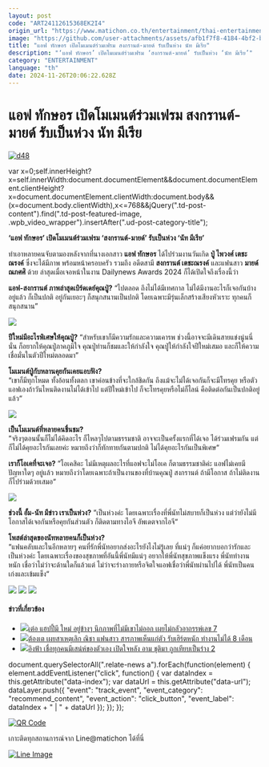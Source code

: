 ```yaml
---
layout: post
code: "ART24112615368EK2I4"
origin_url: "https://www.matichon.co.th/entertainment/thai-entertainment/news_4921905"
image: "https://github.com/user-attachments/assets/afb1f7f8-4184-4bf2-ba4a-73873513d2fd"
title: "แอฟ ทักษอร เปิดโมเมนต์ร่วมเฟรม สงกรานต์-มายด์ รับเป็นห่วง นัท มีเรีย"
description: "‘แอฟ ทักษอร’ เปิดโมเมนต์ร่วมเฟรม ‘สงกรานต์-มายด์’ รับเป็นห่วง ‘นัท มีเรีย’"
category: "ENTERTAINMENT"
language: "th"
date: 2024-11-26T20:06:22.628Z
---
```


# แอฟ ทักษอร เปิดโมเมนต์ร่วมเฟรม สงกรานต์-มายด์ รับเป็นห่วง นัท มีเรีย

[![](https://www.matichon.co.th/wp-content/uploads/2024/11/d48.jpg "d48")](https://www.matichon.co.th/wp-content/uploads/2024/11/d48.jpg)

var x=0;self.innerHeight?x=self.innerWidth:document.documentElement&&document.documentElement.clientHeight?x=document.documentElement.clientWidth:document.body&&(x=document.body.clientWidth),x<=768&&jQuery(".td-post-content").find(".td-post-featured-image, .wpb\_video\_wrapper").insertAfter(".ud-post-category-title");

**‘แอฟ ทักษอร’ เปิดโมเมนต์ร่วมเฟรม ‘สงกรานต์-มายด์’ รับเป็นห่วง ‘นัท มีเรีย’**

ทำเอาหลายคนจับตามองหลังจากที่นางเอกสาว **แอฟ ทักษอร** ได้ไปร่วมงานวันเกิด **ปู่ ไพวงศ์ เตชะณรงค์** ซึ่งจะได้มีภาพ พร้อมหน้าครอบครัว รวมถึง อดีตสามี **สงกรานต์ เตชะณรงค์** และแฟนสาว **มายด์ ณภศศิ** ด้วย ล่าสุดเมื่อเจอหน้าในงาน Dailynews Awards 2024 ก็ได้เปิดใจถึงเรื่องนี้ว่า

**แอฟ-สงกรานต์ ภาพล่าสุดเบิร์ดเดย์คุณปู่?** “ไปตลอด ถึงไม่ได้มีเทศกาล ไม่ได้มีงานอะไรก็เจอกันบ้างอยู่แล้ว ก็เป็นปกติ อยู่กันเยอะๆ ก็สนุกสนานเป็นปกติ โดยเฉพาะมีรุ่นเล็กสร้างเสียงหัวเราะ ทุกคนก็สนุกสนาน”

![](https://www.matichon.co.th/wp-content/uploads/2024/11/S__131407916_0.jpg)

**ปีใหม่มีอะไรพิเศษให้คุณปู่?** “สำหรับเขาก็มีความรักและความเคารพ ช่วงนี้อาจจะมีเดินสายแข่งนู่นนี่นั่น ก็อยากให้คุณปู่ภาคภูมิใจ คุณปู่ท่านก็ชมและให้กำลังใจ คุณปู่ให้กำลังใจปีใหม่เสมอ และก็ให้ความเชื่อมั่นในตัวปีใหม่ตลอดมา”

**โมเมนต์ปู่กับหลานคุยกันเคยแอบฟัง?**  
“เขาก็มีทุกโหมด ทั้งอ้อนทั้งตลก เขาค่อนข้างที่จะใกล้ชิดกัน ถึงแม้จะไม่ได้เจอกันก็จะมีโทรคุย หรือตัวแอฟเองถ้าวันไหนติดงานไม่ได้เข้าไป แต่ปีใหม่เข้าไป ก็จะโทรคุยหรือไม่ก็ไลน์ คือติดต่อกันเป็นปกติอยู่แล้ว“

![](https://www.matichon.co.th/wp-content/uploads/2024/11/S__131407918_0.jpg)

**เป็นโมเมนต์ที่หลายคนชื่นชม?**  
”จริงๆตอนนั้นก็ไม่ได้คิดอะไร ก็ไหลๆไปตามธรรมชาติ อาจจะเป็นครั้งแรกที่ได้เจอ ได้ร่วมเฟรมกัน แต่ก็ไม่ได้คุยอะไรกันเลยค่ะ หมายถึงว่าก็ทักทายกันตามปกติ ไม่ได้คุยอะไรกันเป็นพิเศษ“

**เราก็โอเคที่จะเจอ?** ”โอเคสิคะ ไม่มีเหตุผลอะไรที่แอฟจะไม่โอเค ก็ตามธรรมชาติค่ะ แอฟไม่เคยมีปัญหาใดๆ อยู่แล้ว หมายถึงว่าโดยเฉพาะถ้าเป็นงานของที่บ้านคุณปู่ สงกรานต์ ถ้ามีโอกาส ถ้าไม่ติดงานก็ไปร่วมด้วยเสมอ“

![](https://www.matichon.co.th/wp-content/uploads/2024/11/S__131407915_0.jpg)

**ช่วงนี้ อั้ม-นัท มีข่าว เราเป็นห่วง?** ”เป็นห่วงค่ะ โดยเฉพาะเรื่องที่พี่นัทไม่สบายก็เป็นห่วง แต่ว่ายังไม่มีโอกาสได้เจอกันหรือคุยกันส่วนตัว ก็ติดตามทางไอจี อัพเดตจากไอจี“

**โพสต์ล่าสุดของนัทหลายคนก็เป็นห่วง?**  
“แฟนคลับและในอีกหลายๆ คนที่รักพี่นัทอยากส่งอะไรยังไงไม่รู้เลย ที่แน่ๆ ก็แค่อยากบอกว่ารักและเป็นห่วงค่ะ โดยเฉพาะเรื่องของสุขภาพที่อันนี้พี่นัทมีแน่ๆ อยากให้พี่นัทสุขภาพแข็งแรง พี่นัททำงานหนัก เชื่อว่าไม่ว่าจะด้านใดก็แล้วแต่ ไม่ว่าจะร่างกายหรือจิตใจแอฟเชื่อว่าพี่นัทผ่านไปได้ พี่นัทเป็นคนเก่งและเข้มแข็ง“

![](https://www.matichon.co.th/wp-content/uploads/2024/11/S__131407913_0.jpg) ![](https://www.matichon.co.th/wp-content/uploads/2024/11/S__131407917_0.jpg) ![](https://www.matichon.co.th/wp-content/uploads/2024/11/S__131407919_0.jpg)

#### ข่าวที่เกี่ยวข้อง

*   [![](https://www.matichon.co.th/wp-content/uploads/2024/11/gdff24-wed.jpg)เต๋อ แฮปปี้มี ใหม่ อยู่ข้างๆ นึกภาพที่ไม่มีเขาไม่ออก เผยไม่กลัวอาถรรพ์เลข 7](https://www.matichon.co.th/entertainment/thai-entertainment/news_4921978)
*   [![](https://www.matichon.co.th/wp-content/uploads/2024/11/d62.jpg)ต้องเต เผยสาเหตุเลิก ณิชา แฟนสาว สารภาพเห็นแก่ตัว รับเฮิร์ตหนัก ทำงานไม่ได้ 8 เดือน](https://www.matichon.co.th/entertainment/thai-entertainment/news_4921979)
*   [![](https://www.matichon.co.th/wp-content/uploads/2024/11/d54.jpg)อิงฟ้า เชื่อทุกคนมีเสน่ห์ของตัวเอง เปิดใจหลัง อาม ชุติมา ถูกเทียบเป็นร่าง 2](https://www.matichon.co.th/entertainment/thai-entertainment/news_4921927)

document.querySelectorAll(".relate-news a").forEach(function(element) { element.addEventListener("click", function() { var dataIndex = this.getAttribute("data-index"); var dataUrl = this.getAttribute("data-url"); dataLayer.push({ "event": "track\_event", "event\_category": "recommend\_content", "event\_action": "click\_button", "event\_label": dataIndex + " | " + dataUrl }); }); });

[![QR Code](https://www.matichon.co.th/wp-content/uploads/2023/07/wob1371z.jpg)](https://lin.ee/ht0nDxX)

เกาะติดทุกสถานการณ์จาก Line@matichon ได้ที่นี่

[![Line Image](https://www.matichon.co.th/wp-content/uploads/2023/07/th.png)](https://lin.ee/ht0nDxX)
